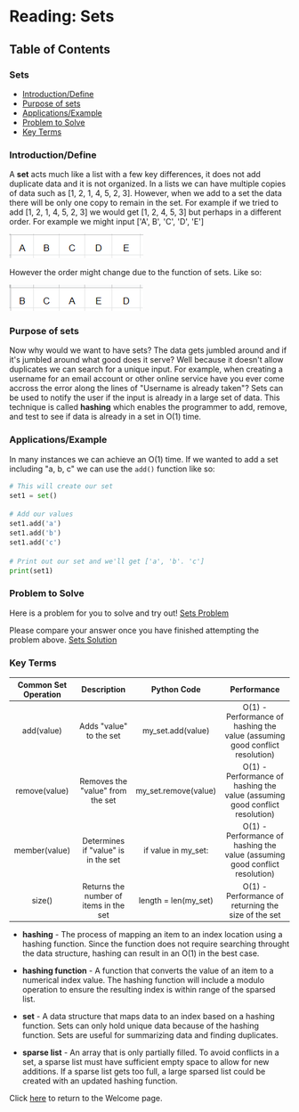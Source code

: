  # Reading: Sets

 ## Table of Contents

### Sets
* [Introduction/Define](#h1)
* [Purpose of sets](#h2)
* [Applications/Example](#h4)
* [Problem to Solve](#h6)
* [Key Terms](#h7)

### <a name="h1"></a>**Introduction/Define**
A **set** acts much like a list with a few key differences, it does not add duplicate data and it is not organized. In a lists we can have multiple copies of data such as [1, 2, 1, 4, 5, 2, 3]. However, when we add to a set the data there will be only one copy to remain in the set. For example if we tried to add [1, 2, 1, 4, 5, 2, 3] we would get [1, 2, 4, 5, 3] but perhaps in a different order.
For example we might input ['A', B', 'C', 'D', 'E']

![Set Picture](Set_Picture.PNG "Set Example")

However the order might change due to the function of sets. Like so:

![Set Order Example](Set_Order_Example.PNG "Order example")

### <a name="h2"></a>**Purpose of sets**
Now why would we want to have sets? The data gets jumbled around and if it's jumbled around what good does it serve? Well because it doesn't allow duplicates we can search for a unique input. For example, when creating a username for an email account or other online service have you ever come accross the error along the lines of "Username is already taken"? Sets can be used to notify the user if the input is already in a large set of data. This technique is called **hashing** which enables the programmer to add, remove, and test to see if data is already in a set in O(1) time.

### <a name="h4"></a>**Applications/Example**
In many instances we can achieve an O(1) time. If we wanted to add a set including "a, b, c" we can use the `add()` function like so:

```python
# This will create our set
set1 = set()

# Add our values
set1.add('a')
set1.add('b')
set1.add('c')

# Print out our set and we'll get ['a', 'b'. 'c']
print(set1)
```

### <a name="h6"></a>**Problem to Solve**
Here is a problem for you to solve and try out! [Sets Problem](Sets_Solve-2.1.py)

Please compare your answer once you have finished attempting the problem above. [Sets Solution](Sets_Solve_Answer-2.1.py)
### <a name="h7"></a>**Key Terms**

|Common Set Operation|    Description   |      Python Code     |    Performance    |
|:--------------------:|:----------------:|:--------------------:|:-----------------:|
|add(value)          |Adds "value" to the set|my_set.add(value)|O(1) - Performance of hashing the value (assuming good conflict resolution)|
|remove(value)       |Removes the "value" from the set|my_set.remove(value)|O(1) - Performance of hashing the value (assuming good conflict resolution)|
|member(value)       |Determines if "value" is in the set|if value in my_set:|O(1) - Performance of hashing the value (assuming good conflict resolution)|
|size()              |Returns the number of items in the set|length = len(my_set)|O(1) - Performance of returning the size of the set|

* **hashing** - The process of mapping an item to an index location using a hashing function. Since the function does not require searching throught the data structure, hashing can result in an O(1) in the best case.

* **hashing function** - A function that converts the value of an item to a numerical index value. The hashing function will include a modulo operation to ensure the resulting index is within range of the sparsed list.

* **set** - A data structure that maps data to an index based on a hashing function. Sets can only hold unique data because of the hashing function. Sets are useful for summarizing data and finding duplicates.

* **sparse list** - An array that is only partially filled. To avoid conflicts in a set, a sparse list must have sufficient empty space to allow for new additions. If a sparse list gets too full, a large sparsed list could be created with an updated hashing function.

Click [here](https://github.com/wjacobb/DS-FinalProject/blob/main/DS-FinalProject/Welcome.md) to return to the Welcome page.
